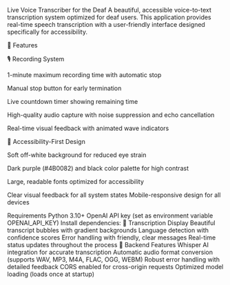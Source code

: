 Live Voice Transcriber for the Deaf
A beautiful, accessible voice-to-text transcription system optimized for deaf users. This application provides real-time speech transcription with a user-friendly interface designed specifically for accessibility.

🌟 Features

🎙️ Recording System

1-minute maximum recording time with automatic stop

Manual stop button for early termination

Live countdown timer showing remaining time

High-quality audio capture with noise suppression and echo cancellation

Real-time visual feedback with animated wave indicators

🎨 Accessibility-First Design

Soft off-white background for reduced eye strain

Dark purple (#4B0082) and black color palette for high contrast

Large, readable fonts optimized for accessibility

Clear visual feedback for all system states
Mobile-responsive design for all devices

Requirements
Python 3.10+
OpenAI API key (set as environment variable OPENAI_API_KEY)
Install dependencies:
📜 Transcription Display
Beautiful transcript bubbles with gradient backgrounds
Language detection with confidence scores
Error handling with friendly, clear messages
Real-time status updates throughout the process
🔧 Backend Features
Whisper AI integration for accurate transcription
Automatic audio format conversion (supports WAV, MP3, M4A, FLAC, OGG, WEBM)
Robust error handling with detailed feedback
CORS enabled for cross-origin requests
Optimized model loading (loads once at startup)
